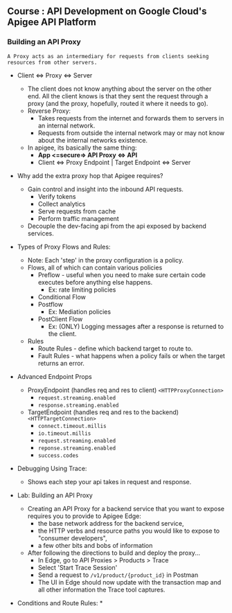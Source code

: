 ## Course : API Development on Google Cloud's Apigee API Platform
### Building an API Proxy
`A Proxy acts as an intermediary for requests from clients seeking resources from other servers.`

* Client <=> Proxy <=> Server
  * The client does not know anything about the server on the other end. All the client knows is that they sent the request through a proxy (and the proxy, hopefully, routed it where it needs to go).
  * Reverse Proxy:
    * Takes requests from the internet and forwards them to servers in an internal network.
    * Requests from outside the internal network may or may not know about the internal networks existence.
  * In apigee, its basically the same thing:
    * **App <=secure=> API Proxy <=> API**
    * Client <=> Proxy Endpoint | Target Endpoint <=> Server

* Why add the extra proxy hop that Apigee requires?
  * Gain control and insight into the inbound API requests.
    * Verify tokens
    * Collect analytics
    * Serve requests from cache
    * Perform traffic management
  * Decouple the dev-facing api from the api exposed by backend services.

* Types of Proxy Flows and Rules:
  * Note: Each 'step' in the proxy configuration is a policy.
  * Flows, all of which can contain various policies
    * Preflow - useful when you need to make sure certain code executes before anything else happens.
      * Ex: rate limiting policies
    * Conditional Flow
    * Postflow
      * Ex: Mediation policies
    * PostClient Flow
      * Ex: (ONLY) Logging messages after a response is returned to the client.
  * Rules
    * Route Rules - define which backend target to route to.
    * Fault Rules - what happens when a policy fails or when the target returns an error.

* Advanced Endpoint Props
  * ProxyEndpoint (handles req and res to client) `<HTTPProxyConnection>`
    * `request.streaming.enabled`
    * `response.streaming.enabled`
  * TargetEndpoint (handles req and res to the backend) `<HTTPTargetConnection>`
    * `connect.timeout.millis`
    * `io.timeout.millis`
    * `request.streaming.enabled`
    * `reponse.streaming.enabled`
    * `success.codes`

* Debugging Using Trace:
  * Shows each step your api takes in request and response.

* Lab: Building an API Proxy
  * Creating an API Proxy for a backend service that you want to expose requires you to provide to Apigee Edge:
    * the base network address for the backend service,
    * the HTTP verbs and resource paths you would like to expose to "consumer developers",
    * a few other bits and bobs of information
  * After following the directions to build and deploy the proxy...
    * In Edge, go to API Proxies > Products > Trace
    * Select 'Start Trace Session'
    * Send a request to `/v1/product/{product_id}` in Postman
    * The UI in Edge should now update with the transaction map and all other information the Trace tool captures.

* Conditions and Route Rules:
  *
